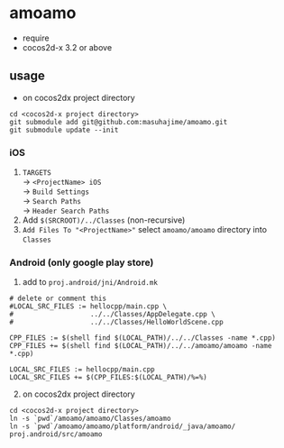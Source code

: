 # amoamo

- require
 - cocos2d-x 3.2 or above

## usage

- on cocos2dx project directory

````
cd <cocos2d-x project directory>
git submodule add git@github.com:masuhajime/amoamo.git
git submodule update --init
````

### iOS

1. `TARGETS`  
 -> `<ProjectName> iOS`  
 -> `Build Settings`  
 -> `Search Paths`  
 -> `Header Search Paths`
2. Add `$(SRCROOT)/../Classes` (non-recursive)
3. `Add Files To "<ProjectName>"` select `amoamo/amoamo` directory into `Classes`

### Android (only google play store)

1. add to `proj.android/jni/Android.mk`
````
# delete or comment this
#LOCAL_SRC_FILES := hellocpp/main.cpp \
#                   ../../Classes/AppDelegate.cpp \
#                   ../../Classes/HelloWorldScene.cpp

CPP_FILES := $(shell find $(LOCAL_PATH)/../../Classes -name *.cpp)
CPP_FILES += $(shell find $(LOCAL_PATH)/../../amoamo/amoamo -name *.cpp)
 
LOCAL_SRC_FILES := hellocpp/main.cpp
LOCAL_SRC_FILES += $(CPP_FILES:$(LOCAL_PATH)/%=%)
````
2. on cocos2dx project directory
````
cd <cocos2d-x project directory>
ln -s `pwd`/amoamo/amoamo/Classes/amoamo
ln -s `pwd`/amoamo/amoamo/platform/android/_java/amoamo/ proj.android/src/amoamo
````

